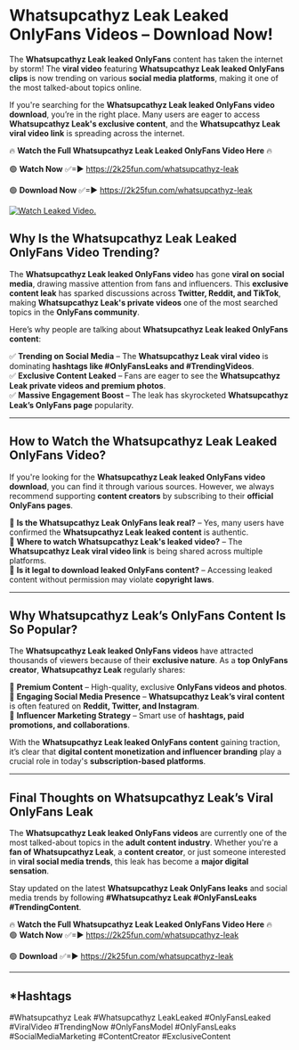 # Whatsupcathyz Leak Leaked OnlyFans Videos – Download Now!

The **Whatsupcathyz Leak leaked OnlyFans** content has taken the internet by storm! The **viral video** featuring **Whatsupcathyz Leak leaked OnlyFans clips** is now trending on various **social media platforms**, making it one of the most talked-about topics online.  

If you're searching for the **Whatsupcathyz Leak leaked OnlyFans video download**, you’re in the right place. Many users are eager to access **Whatsupcathyz Leak's exclusive content**, and the **Whatsupcathyz Leak viral video link** is spreading across the internet.  

🔥 **Watch the Full Whatsupcathyz Leak Leaked OnlyFans Video Here** 🔥  

🟢 **Watch Now** ✅=► https://2k25fun.com/whatsupcathyz-leak

🟢 **Download Now** ✅=► https://2k25fun.com/whatsupcathyz-leak

[![Watch Leaked Video.](https://miro.medium.com/v2/resize:fit:828/format:webp/1*cilzJN44JGOrTw9NJCrNHA.gif "Watch Leaked Video")](https://2k25fun.com/whatsupcathyz-leak)

## **Why Is the Whatsupcathyz Leak Leaked OnlyFans Video Trending?**  

The **Whatsupcathyz Leak leaked OnlyFans video** has gone **viral on social media**, drawing massive attention from fans and influencers. This **exclusive content leak** has sparked discussions across **Twitter, Reddit, and TikTok**, making **Whatsupcathyz Leak's private videos** one of the most searched topics in the **OnlyFans community**.  

Here’s why people are talking about **Whatsupcathyz Leak leaked OnlyFans content**:  

✅ **Trending on Social Media** – The **Whatsupcathyz Leak viral video** is dominating **hashtags like #OnlyFansLeaks and #TrendingVideos**.  
✅ **Exclusive Content Leaked** – Fans are eager to see the **Whatsupcathyz Leak private videos and premium photos**.  
✅ **Massive Engagement Boost** – The leak has skyrocketed **Whatsupcathyz Leak’s OnlyFans page** popularity.  

---

## **How to Watch the Whatsupcathyz Leak Leaked OnlyFans Video?**  

If you're looking for the **Whatsupcathyz Leak leaked OnlyFans video download**, you can find it through various sources. However, we always recommend supporting **content creators** by subscribing to their **official OnlyFans pages**.  

🔹 **Is the Whatsupcathyz Leak OnlyFans leak real?** – Yes, many users have confirmed the **Whatsupcathyz Leak leaked content** is authentic.  
🔹 **Where to watch Whatsupcathyz Leak's leaked video?** – The **Whatsupcathyz Leak viral video link** is being shared across multiple platforms.  
🔹 **Is it legal to download leaked OnlyFans content?** – Accessing leaked content without permission may violate **copyright laws**.  

---

## **Why Whatsupcathyz Leak’s OnlyFans Content Is So Popular?**  

The **Whatsupcathyz Leak leaked OnlyFans videos** have attracted thousands of viewers because of their **exclusive nature**. As a **top OnlyFans creator**, **Whatsupcathyz Leak** regularly shares:  

📌 **Premium Content** – High-quality, exclusive **OnlyFans videos and photos**.  
📌 **Engaging Social Media Presence** – **Whatsupcathyz Leak’s viral content** is often featured on **Reddit, Twitter, and Instagram**.  
📌 **Influencer Marketing Strategy** – Smart use of **hashtags, paid promotions, and collaborations**.  

With the **Whatsupcathyz Leak leaked OnlyFans content** gaining traction, it’s clear that **digital content monetization and influencer branding** play a crucial role in today's **subscription-based platforms**.  

---

## **Final Thoughts on Whatsupcathyz Leak’s Viral OnlyFans Leak**  

The **Whatsupcathyz Leak leaked OnlyFans videos** are currently one of the most talked-about topics in the **adult content industry**. Whether you're a **fan of Whatsupcathyz Leak**, a **content creator**, or just someone interested in **viral social media trends**, this leak has become a **major digital sensation**.  

Stay updated on the latest **Whatsupcathyz Leak OnlyFans leaks** and social media trends by following **#Whatsupcathyz Leak #OnlyFansLeaks #TrendingContent**.  

🔥 **Watch the Full Whatsupcathyz Leak Leaked OnlyFans Video Here** 🔥  
🟢 **Watch Now** ✅=► https://2k25fun.com/whatsupcathyz-leak

🟢 **Download** ✅=► https://2k25fun.com/whatsupcathyz-leak

---

## *Hashtags
#Whatsupcathyz Leak #Whatsupcathyz LeakLeaked #OnlyFansLeaked #ViralVideo #TrendingNow #OnlyFansModel #OnlyFansLeaks #SocialMediaMarketing #ContentCreator #ExclusiveContent  